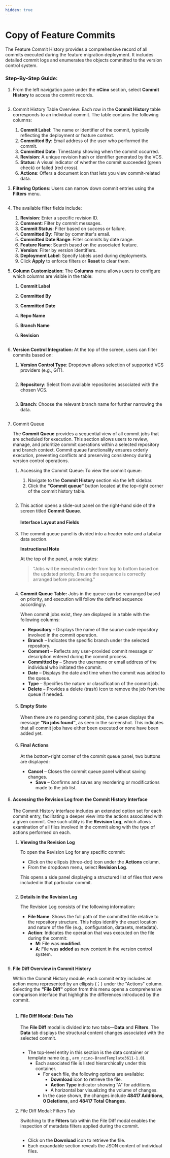 ```yaml
---
hidden: true
---
```


# Copy of Feature Commits

The Feature Commit History provides a comprehensive record of all commits executed during the feature migration deployment. It includes detailed commit logs and enumerates the objects committed to the version control system.

### **Step-By-Step Guide**:&#x20;

1.  From the left navigation pane under the **nCino** section, select **Commit History** to access the commit records.

    <figure><img src="../../../../.gitbook/assets/1 - Commit History.png" alt=""><figcaption></figcaption></figure>
2. Commit History Table Overview: Each row in the **Commit History** table corresponds to an individual commit. The table contains the following columns:
   1. **Commit Label**: The name or identifier of the commit, typically reflecting the deployment or feature context.
   2. **Committed By**: Email address of the user who performed the commit.
   3. **Committed Date**: Timestamp showing when the commit occurred.
   4. **Revision**: A unique revision hash or identifier generated by the VCS.
   5. **Status**: A visual indicator of whether the commit succeeded (green check) or failed (red cross).
   6. **Actions**: Offers a document icon that lets you view commit-related data.
3.  **Filtering Options**: Users can narrow down commit entries using the **Filters** menu.&#x20;

    <figure><img src="../../../../.gitbook/assets/1.3 - Commit History.png" alt=""><figcaption></figcaption></figure>
4. The available filter fields include:
   1. **Revision**: Enter a specific revision ID.
   2. **Comment**: Filter by commit messages.
   3. **Commit Status**: Filter based on success or failure.
   4. **Committed By**: Filter by committer's email.
   5. **Committed Date Range**: Filter commits by date range.
   6. **Feature Name**: Search based on the associated feature.
   7. **Version**: Filter by version identifiers.
   8. **Deployment Label**: Specify labels used during deployments.
   9. Click **Apply** to enforce filters or **Reset** to clear them.
5. **Column Customization**: The **Columns** menu allows users to configure which columns are visible in the table:
   1. **Commit Label**
   2. **Committed By**
   3. **Committed Date**
   4. **Repo Name**
   5. **Branch Name**
   6.  **Revision**

       <figure><img src="../../../../.gitbook/assets/1.4 - Commit History.png" alt=""><figcaption></figcaption></figure>
6. **Version Control Integration:** At the top of the screen, users can filter commits based on:
   1.  **Version Control Type**: Dropdown allows selection of supported VCS providers (e.g., GIT).

       <figure><img src="../../../../.gitbook/assets/1.0 - Commit History (1).png" alt=""><figcaption></figcaption></figure>
   2.  **Repository**: Select from available repositories associated with the chosen VCS.

       <figure><img src="../../../../.gitbook/assets/1.1 - Commit History (1).png" alt=""><figcaption></figcaption></figure>
   3.  **Branch**: Choose the relevant branch name for further narrowing the data.

       <figure><img src="../../../../.gitbook/assets/1.2 - Commit History (1).png" alt=""><figcaption></figcaption></figure>
7.  Commit Queue

    The **Commit Queue** provides a sequential view of all commit jobs that are scheduled for execution. This section allows users to review, manage, and prioritize commit operations within a selected repository and branch context. Commit queue functionality ensures orderly execution, preventing conflicts and preserving consistency during version control operations.

    1.  Accessing the Commit Queue: To view the commit queue:

        1. Navigate to the **Commit History** section via the left sidebar.
        2. Click the **"Commit queue"** button located at the top-right corner of the commit history table.

        <figure><img src="../../../../.gitbook/assets/3 - Commit History.png" alt=""><figcaption></figcaption></figure>
    2.  This action opens a slide-out panel on the right-hand side of the screen titled **Commit Queue**.

        #### Interface Layout and Fields
    3.  The commit queue panel is divided into a header note and a tabular data section.

        **Instructional Note**

        At the top of the panel, a note states:

        > "Jobs will be executed in order from top to bottom based on the updated priority. Ensure the sequence is correctly arranged before proceeding."

        <figure><img src="../../../../.gitbook/assets/3.1 - Commit History.png" alt=""><figcaption></figcaption></figure>
    4.  **Commit Queue Table:** Jobs in the queue can be rearranged based on priority, and execution will follow the defined sequence accordingly.

        When commit jobs exist, they are displayed in a table with the following columns:

        * **Repository** – Displays the name of the source code repository involved in the commit operation.
        * **Branch** – Indicates the specific branch under the selected repository.
        * **Comment** – Reflects any user-provided commit message or description entered during the commit process.
        * **Committed by** – Shows the username or email address of the individual who initiated the commit.
        * **Date** – Displays the date and time when the commit was added to the queue.
        * **Type** – Specifies the nature or classification of the commit job.
        * **Delete** – Provides a delete (trash) icon to remove the job from the queue if needed.
    5.  #### Empty State

        When there are no pending commit jobs, the queue displays the message **“No jobs found”**, as seen in the screenshot. This indicates that all commit jobs have either been executed or none have been added yet.
    6.  #### Final Actions

        At the bottom-right corner of the commit queue panel, two buttons are displayed:

        * **Cancel** – Closes the commit queue panel without saving changes.
          * **Save** – Confirms and saves any reordering or modifications made to the job list.
8.  #### Accessing the Revision Log from the Commit History Interface

    The Commit History interface includes an extended option set for each commit entry, facilitating a deeper view into the actions associated with a given commit. One such utility is the **Revision Log**, which allows examination of all files involved in the commit along with the type of actions performed on each.

    1.  **Viewing the Revision Log**

        To open the Revision Log for any specific commit:

        * Click on the ellipsis (three-dot) icon under the **Actions** column.
        * From the dropdown menu, select **Revision Log**.

        This opens a side panel displaying a structured list of files that were included in that particular commit.

        <figure><img src="../../../../.gitbook/assets/4 - Commit History (1).png" alt=""><figcaption></figcaption></figure>
    2.  **Details in the Revision Log**

        The Revision Log consists of the following information:

        * **File Name**: Shows the full path of the committed file relative to the repository structure. This helps identify the exact location and nature of the file (e.g., configuration, datasets, metadata).
        * **Action**: Indicates the operation that was executed on the file during the commit:
          * **M**: File was **modified**.
          * **A**: File was **added** as new content in the version control system.

        <figure><img src="../../../../.gitbook/assets/4.0 - Commit History.png" alt=""><figcaption></figcaption></figure>
9.  **File Diff Overview in Commit History**

    Within the Commit History module, each commit entry includes an action menu represented by an ellipsis (⋮) under the "Actions" column. Selecting the **"File Diff"** option from this menu opens a comprehensive comparison interface that highlights the differences introduced by the commit.

    <figure><img src="../../../../.gitbook/assets/5 - Commit History.png" alt=""><figcaption></figcaption></figure>

    1.  #### File Diff Modal: Data Tab

        The **File Diff** modal is divided into two tabs—**Data** and **Filters**. The **Data** tab displays the structural content changes associated with the selected commit.

        <figure><img src="../../../../.gitbook/assets/5.1 - Commit History.png" alt=""><figcaption></figcaption></figure>

        * The top-level entity in this section is the data container or template name (e.g., `arm_ncino-BrandTemplate3611-1.0`).
          * Each associated file is listed hierarchically under this container.
            * For each file, the following options are available:
              * **Download** icon to retrieve the file.
              * **Action Type** indicator showing "A" for additions.
              * A horizontal bar visualizing the volume of changes.
            * In the case shown, the changes include **48417 Additions**, **0 Deletions**, and **48417 Total Changes**.
    2.  File Diff Modal: Filters Tab

        Switching to the **Filters** tab within the File Diff modal enables the inspection of metadata filters applied during the commit.

        <figure><img src="../../../../.gitbook/assets/5.2 - Commit History (2).png" alt=""><figcaption></figcaption></figure>

        * Click on the **Download** icon to retrieve the file.
        * Each expandable section reveals the JSON content of individual files.

